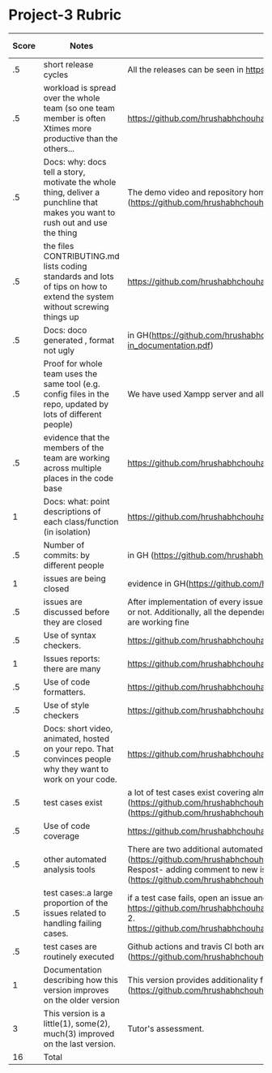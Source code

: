 # Project-3 Rubric

|Score|Notes| Evidence| Self-Assessment
|-|-----|---------|---------|
|.5| short release cycles| All the releases can be seen in https://github.com/hrushabhchouhan/SRIJAS2.0/releases | 3 |
|.5| workload is spread over the whole team (so one team member is often Xtimes more productive than the others...| https://github.com/hrushabhchouhan/SRIJAS2.0/graphs/contributors | 3 |
|.5|Docs: why: docs tell a story, motivate the whole thing, deliver a punchline that makes you want to rush out and use the thing | The demo video and repository homepage (README) shows this (https://github.com/hrushabhchouhan/SRIJAS2.0/blob/main/README.md) | 3 |
|.5|the files CONTRIBUTING.md lists coding standards and lots of tips on how to extend the system without screwing things up  | https://github.com/hrushabhchouhan/SRIJAS2.0/blob/main/CONTRIBUTING.md | 3 |
|.5|Docs: doco generated , format not ugly  | in GH(https://github.com/hrushabhchouhan/SRIJAS2.0/blob/main/docs/Scraper_Service_linked-in_documentation.pdf) | 3 |
|.5|Proof for whole team uses the same tool (e.g. config files in the repo, updated by lots of different people) | We have used Xampp server and all have worked on Git | 3 |
|.5|evidence that the members of the team are working across multiple places in the code base | https://github.com/hrushabhchouhan/SRIJAS2.0/graphs/contributors | 3 |
|1|Docs: what: point descriptions of each class/function (in isolation)  | https://github.com/hrushabhchouhan/SRIJAS2.0/blob/main/docs/Dashboard_Documentation.md | 3 |
|.5|Number of commits: by different people  | in GH (https://github.com/hrushabhchouhan/SRIJAS2.0/commits/main) | 3 |
|1|issues are being closed | evidence in GH(https://github.com/hrushabhchouhan/SRIJAS2.0/issues) | 3 |
|.5|issues are discussed before they are closed | After implementation of every issues, there's been validation based on whether the issue is properly working or not. Additionally, all the dependencies based on that issue is discussed and checked if all the functionalities are working fine | 3 |
|.5|Use of syntax checkers. | https://github.com/hrushabhchouhan/SRIJAS2.0/blob/main/.github/workflows/main.yml | 3 |
|1|Issues reports: there are many  | https://github.com/hrushabhchouhan/SRIJAS2.0/issues | 3 |
|.5|Use of code formatters. | https://github.com/hrushabhchouhan/SRIJAS2.0/blob/main/.github/workflows/code_formatter.yml | 3 |
|.5|Use of style checkers | https://github.com/hrushabhchouhan/SRIJAS2.0/blob/main/.github/workflows/style_checker.yml | 3 |
|.5|Docs: short video, animated, hosted on your repo. That convinces people why they want to work on your code. | https://github.com/hrushabhchouhan/SRIJAS2.0/blob/main/README.md | 3 |
|.5|test cases exist  | a lot of test cases exist covering almost all the functionalities. (https://github.com/hrushabhchouhan/SRIJAS2.0/blob/main/tests/), (https://github.com/hrushabhchouhan/SRIJAS2.0/blob/main/Code/Web_app/test.php) | 3 |
|.5|Use of code coverage  | https://github.com/hrushabhchouhan/SRIJAS2.0/blob/main/.github/workflows/code_cov.yml | 3 |
|.5|other automated analysis tools  | There are two additional automated analysis tools 1. Close as a feature (https://github.com/hrushabhchouhan/SRIJAS2.0/blob/main/.github/workflows/close_as_a_feature.yml) 2. Respost- adding comment to new issue events (https://github.com/hrushabhchouhan/SRIJAS2.0/blob/main/.github/workflows/Respost.yml) | 3 |
|.5|test cases:.a large proportion of the issues related to handling failing cases. | if a test case fails, open an issue and fix it, evidence( 1. https://github.com/hrushabhchouhan/SRIJAS2.0/commit/5e0c52f474b5a31bfc5b1e81e18ecafb49d54b35 2. https://github.com/hrushabhchouhan/SRIJAS2.0/commit/c0d692e72aa87eef7887f03a380051c13929380c) | 3 |
|.5|test cases are routinely executed | Github actions and travis CI both are conducting regular tests. (https://github.com/hrushabhchouhan/SRIJAS2.0/blob/main/.travis.yml) | 3 |
|1|Documentation describing how this version improves on the older version| This version provides additionality functionalities which are described in the docs folder. (https://github.com/hrushabhchouhan/SRIJAS2.0/blob/main/docs/Phase-3_improvements.md) | 3 |
|3|This version is a little(1), some(2), much(3) improved on the last version.| Tutor's assessment.|
|16| Total|
